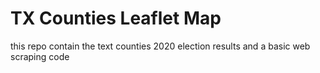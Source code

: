 # TX Counties Leaflet Map

this repo contain the text counties 2020 election results and a basic web scraping code
